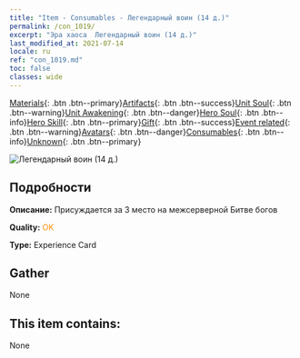 ```yaml
---
title: "Item - Consumables - Легендарный воин (14 д.)"
permalink: /con_1019/
excerpt: "Эра хаоса  Легендарный воин (14 д.)"
last_modified_at: 2021-07-14
locale: ru
ref: "con_1019.md"
toc: false
classes: wide
---
```

 [Materials](/ItemsRU/){: .btn .btn--primary}[Artifacts](/ItemsRU/Artifacts/){: .btn .btn--success}[Unit Soul](/ItemsRU/UnitSoul/){: .btn .btn--warning}[Unit Awakening](/ItemsRU/UnitAwakening/){: .btn .btn--danger}[Hero Soul](/ItemsRU/HeroSoul/){: .btn .btn--info}[Hero Skill](/ItemsRU/HeroSkill/){: .btn .btn--primary}[Gift](/ItemsRU/Gift/){: .btn .btn--success}[Event related](/ItemsRU/Events/){: .btn .btn--warning}[Avatars](/ItemsRU/Avatars/){: .btn .btn--danger}[Consumables](/ItemsRU/Consumables/){: .btn .btn--info}[Unknown](/ItemsRU/Unknown/){: .btn .btn--primary}

 ![Легендарный воин (14 д.)](/images/a/avatarFrame_61.png)

## Подробности
 **Описание:** Присуждается за 3 место на межсерверной Битве богов

 **Quality:** <span style="color: #FF8C00">OK</span>

 **Type:** Experience Card

## Gather

  None

## This item contains:

  None

